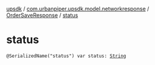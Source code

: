 [upsdk](../../index.md) / [com.urbanpiper.upsdk.model.networkresponse](../index.md) / [OrderSaveResponse](index.md) / [status](./status.md)

# status

`@SerializedName("status") var status: `[`String`](https://kotlinlang.org/api/latest/jvm/stdlib/kotlin/-string/index.html)